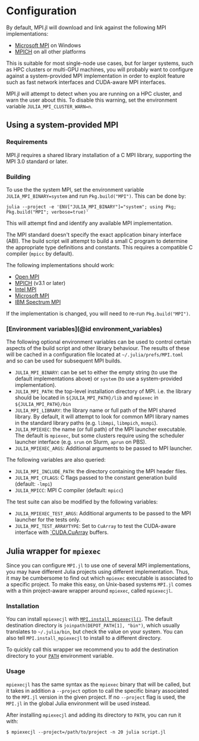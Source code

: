 # Configuration

By default, MPI.jl will download and link against the following MPI implementations:
- [Microsoft MPI](https://docs.microsoft.com/en-us/message-passing-interface/microsoft-mpi) on Windows
- [MPICH](http://www.mpich.org/) on all other platforms

This is suitable for most single-node use cases, but for larger systems, such as HPC
clusters or multi-GPU machines, you will probably want to configure against a
system-provided MPI implementation in order to exploit feature such as fast network
interfaces and CUDA-aware MPI interfaces.

MPI.jl will attempt to detect when you are running on a HPC cluster, and warn the user
about this. To disable this warning, set the environment variable
`JULIA_MPI_CLUSTER_WARN=n`.

## Using a system-provided MPI

### Requirements

MPI.jl requires a shared library installation of a C MPI library, supporting the MPI 3.0
standard or later.

### Building

To use the the system MPI, set the environment variable `JULIA_MPI_BINARY=system` and run
`Pkg.build("MPI")`. This can be done by:
```
julia --project -e 'ENV["JULIA_MPI_BINARY"]="system"; using Pkg; Pkg.build("MPI"; verbose=true)'
```
This will attempt find and identify any available MPI implementation.

The MPI standard doesn't specify the exact application binary interface (ABI).
The build script will attempt to build a small C program to
determine the appropriate type definitions and constants. This requires a compatible C
compiler (`mpicc` by default).

The following implementations should work:

- [Open MPI](http://www.open-mpi.org/)
- [MPICH](http://www.mpich.org/) (v3.1 or later)
- [Intel MPI](https://software.intel.com/en-us/mpi-library)
- [Microsoft MPI](https://docs.microsoft.com/en-us/message-passing-interface/microsoft-mpi)
- [IBM Spectrum MPI](https://www.ibm.com/us-en/marketplace/spectrum-mpi)

If the implementation is changed, you will need to re-run `Pkg.build("MPI")`.

### [Environment variables](@id environment_variables)

The following optional environment variables can be used to control certain aspects of the
build script and other library behaviour. The results of these will be cached in a
configuration file located at `~/.julia/prefs/MPI.toml` and so can be used for subsequent
MPI builds.

- `JULIA_MPI_BINARY`: can be set to either the empty string (to use the default implementations
  above) or `system` (to use a system-provided implementation).
- `JULIA_MPI_PATH`: the top-level installation directory of MPI. i.e. the library should
  be located in `${JULIA_MPI_PATH}/lib` and `mpiexec` in `${JULIA_MPI_PATH}/bin`
- `JULIA_MPI_LIBRARY`: the library name or full path of the MPI shared library. By
  default, it will attempt to look for common MPI library names in the standard library
  paths (e.g. `libmpi`, `libmpich`, `msmpi`).
- `JULIA_MPIEXEC`: the name (or full path) of the MPI launcher executable. The default is
  `mpiexec`, but some clusters require using the scheduler launcher interface (e.g. `srun`
  on Slurm, `aprun` on PBS).
- `JULIA_MPIEXEC_ARGS`: Additional arguments to be passed to MPI launcher.

The following variables are also queried:

- `JULIA_MPI_INCLUDE_PATH`: the directory containing the MPI header files.
- `JULIA_MPI_CFLAGS`: C flags passed to the constant generation build (default: `-lmpi`)
- `JULIA_MPICC`: MPI C compiler (default: `mpicc`)

The test suite can also be modified by the following variables:

- `JULIA_MPIEXEC_TEST_ARGS`: Additional arguments to be passed to the MPI launcher for the tests only.
- `JULIA_MPI_TEST_ARRAYTYPE`: Set to `CuArray` to test the CUDA-aware interface with
  [`CUDA.CuArray](https://github.com/JuliaGPU/CUDA.jl) buffers.

## Julia wrapper for `mpiexec`

Since you can configure `MPI.jl` to use one of several MPI implementations, you
may have different Julia projects using different implementation.  Thus, it may
be cumbersome to find out which `mpiexec` executable is associated to a specific
project.  To make this easy, on Unix-based systems `MPI.jl` comes with a thin
project-aware wrapper around `mpiexec`, called `mpiexecjl`.

### Installation

You can install `mpiexecjl` with [`MPI.install_mpiexecjl()`](@ref).  The default
destination directory is `joinpath(DEPOT_PATH[1], "bin")`, which usually
translates to `~/.julia/bin`, but check the value on your system.  You can also
tell `MPI.install_mpiexecjl` to install to a different directory.

To quickly call this wrapper we recommend you to add the destination directory
to your [`PATH`](https://en.wikipedia.org/wiki/PATH_(variable)) environment
variable.

### Usage

`mpiexecjl` has the same syntax as the `mpiexec` binary that will be called, but
it takes in addition a `--project` option to call the specific binary associated
to the `MPI.jl` version in the given project.  If no `--project` flag is used,
the `MPI.jl` in the global Julia environment will be used instead.

After installing `mpiexecjl` and adding its directory to `PATH`, you can run it
with:

```
$ mpiexecjl --project=/path/to/project -n 20 julia script.jl
```
